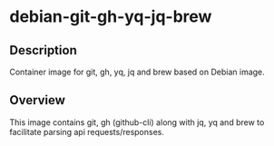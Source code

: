 # debian-git-gh-yq-jq-brew

## Description

Container image for git, gh, yq, jq and brew based on Debian image.

## Overview

This image contains git, gh (github-cli) along with jq, yq and brew to facilitate parsing api requests/responses.
